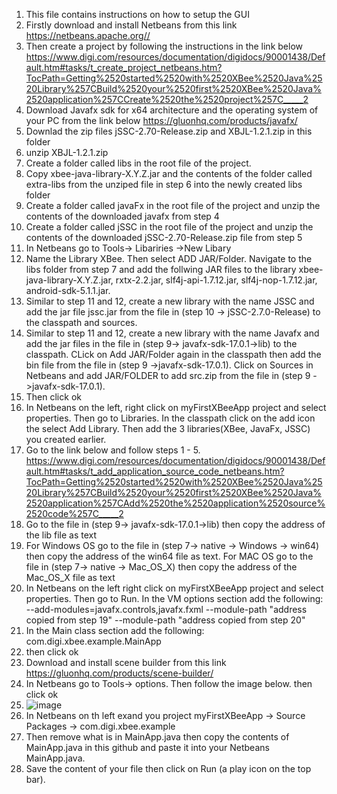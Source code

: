 1. This file contains instructions on how to setup the GUI
2. Firstly download and install Netbeans from this link https://netbeans.apache.org//
3. Then create a project by following the instructions in the link below
https://www.digi.com/resources/documentation/digidocs/90001438/Default.htm#tasks/t_create_project_netbeans.htm?TocPath=Getting%2520started%2520with%2520XBee%2520Java%2520Library%257CBuild%2520your%2520first%2520XBee%2520Java%2520application%257CCreate%2520the%2520project%257C_____2
4. Download Javafx sdk for x64 architecture and the operating system of your PC from the link below https://gluonhq.com/products/javafx/
5. Downlad the zip files jSSC-2.70-Release.zip and XBJL-1.2.1.zip in this folder 
6. unzip XBJL-1.2.1.zip
7. Create a folder called libs in the root file of the project.
8. Copy xbee-java-library-X.Y.Z.jar and the contents of the folder called extra-libs from the unziped file in step 6 into the newly created libs folder
9. Create a folder called javaFx in the root file of the project and unzip the contents of the downloaded javafx from step 4
10. Create a folder called jSSC in the root file of the project and unzip the contents of the downloaded jSSC-2.70-Release.zip file from step 5
11. In Netbeans go to Tools-> Libariries ->New Libary
12. Name the Library XBee. Then select ADD JAR/Folder. Navigate to the libs folder from step 7 and add the follwing JAR files to the library xbee-java-library-X.Y.Z.jar, rxtx-2.2.jar, slf4j-api-1.7.12.jar, slf4j-nop-1.7.12.jar, android-sdk-5.1.1.jar.
13. Similar to step 11 and 12, create a new library with the name JSSC and add the jar file jssc.jar from the file in (step 10 -> jSSC-2.7.0-Release) to the classpath and sources. 
14. Similar to step 11 and 12, create a new library with the name Javafx and add the jar files in the file in (step 9-> javafx-sdk-17.0.1->lib) to the classpath. CLick on Add JAR/Folder again in the classpath then add the bin file from the file in (step 9 ->javafx-sdk-17.0.1). Click on Sources in Netbeans and add JAR/FOLDER to add src.zip from the file in (step 9 ->javafx-sdk-17.0.1).
15. Then click ok
16. In Netbeans on the left, right click on myFirstXBeeApp project and select properties. Then go to Libraries. In the classpath click on the add icon the select Add Library. Then add the 3 libraries(XBee, JavaFx, JSSC) you created earlier. 
17. Go to the link below and follow steps 1 - 5. 
https://www.digi.com/resources/documentation/digidocs/90001438/Default.htm#tasks/t_add_application_source_code_netbeans.htm?TocPath=Getting%2520started%2520with%2520XBee%2520Java%2520Library%257CBuild%2520your%2520first%2520XBee%2520Java%2520application%257CAdd%2520the%2520application%2520source%2520code%257C_____2
19. Go to the file in (step 9-> javafx-sdk-17.0.1->lib) then copy the address of the lib file as text
20. For Windows OS go to the file in (step 7-> native -> Windows -> win64) then copy the address of the win64 file as text. For MAC OS go to the file in (step 7-> native -> Mac_OS_X) then copy the address of the Mac_OS_X file as text
21. In Netbeans on the left right click on myFirstXBeeApp project and select properties. Then go to Run. In the VM options section add the following:  --add-modules=javafx.controls,javafx.fxml --module-path "address copied from step 19" --module-path "address copied from step 20"
22. In the Main class section add the following: com.digi.xbee.example.MainApp
23. then click ok 
24. Download and install scene builder from this link https://gluonhq.com/products/scene-builder/
25. In Netbeans go to Tools-> options. Then follow the image below. then click ok 
26. ![image](https://user-images.githubusercontent.com/92693957/144100375-47694a87-cb67-4fb2-babc-c58bdc468681.png)
27. In Netbeans on th left exand you project myFirstXBeeApp -> Source Packages -> com.digi.xbee.example
28. Then remove what is in MainApp.java then copy the contents of MainApp.java in this github and paste it into your Netbeans MainApp.java.
29. Save the content of your file then click on Run (a play icon on the top bar).
